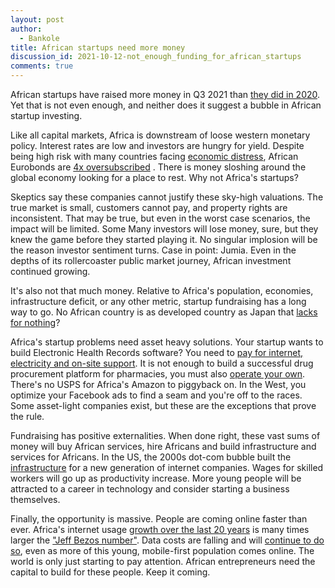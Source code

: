 ```yaml
---
layout: post
author:
  - Bankole
title: African startups need more money
discussion_id: 2021-10-12-not_enough_funding_for_african_startups
comments: true
---
```


African startups have raised more money in Q3 2021 than [they did in
2020]("https://thebigdeal.substack.com/p/q3-2021-2020#:~:text=The%20amount%20raised%20in%20Q3%202021%20is%20equivalent%20to%20the%20full%20amount%20raised%20in%202020.").
Yet that is not even enough, and neither does it suggest a bubble in African
startup investing.

Like all capital markets, Africa is downstream of loose western monetary policy.
Interest rates are low and investors are hungry for yield. Despite being high
risk with many countries facing [economic
distress]("https://economic-research.bnpparibas.com/Views/DisplayPublication.aspx?type=document&IdPdf=41794"),
African Eurobonds are [4x
oversubscribed]("https://pmnewsnigeria.com/2021/09/22/foreign-investors-rush-nigerias-eurobond-oversubscribe-four-times/") .
There is money sloshing around the global economy looking for a place to rest.
Why not Africa's startups?

Skeptics say these companies cannot justify these sky-high valuations. The true
market is small, customers cannot pay, and property rights are inconsistent.
That may be true, but even in the worst case scenarios, the impact will be
limited. Some Many investors will lose money, sure, but they knew the game
before they started playing it. No singular implosion will be the reason
investor sentiment turns. Case in point: Jumia. Even in the depths of its
rollercoaster public market journey, African investment continued growing.

It's also not that much money. Relative to Africa's population, economies,
infrastructure deficit, or any other metric, startup fundraising has a long way
to go. No African country is as developed country as Japan that [lacks for
nothing]("https://www.theatlantic.com/business/archive/2010/12/the-surprising-wealth-and-success-of-japan/67302/")?

Africa's startup problems need asset heavy solutions. Your startup wants to
build Electronic Health Records software? You need to [pay for internet,
electricity and on-site support](#). It is not enough to build a successful
drug procurement platform for pharmacies, you must also [operate your own](https://qz.com/africa/1582487/ghanas-mpharma-buys-kenya-pharmacy-haltons/).
There's no USPS for Africa's Amazon to piggyback on. In the West, you optimize
your Facebook ads to find a seam and you're off to the races. Some asset-light
companies exist, but these are the exceptions that prove the rule.

Fundraising has positive externalities. When done right, these vast sums of
money will buy African services, hire Africans and build infrastructure and
services for Africans. In the US, the 2000s dot-com bubble built
the [infrastructure]("https://ideas.ted.com/an-eye-opening-look-at-the-dot-com-bubble-of-2000-and-how-it-shapes-our-lives-today/") for
a new generation of internet companies. Wages for skilled workers will go up as
productivity increase. More young people will be attracted to a career in
technology and consider starting a business themselves.

Finally, the opportunity is massive. People are coming online faster than ever.
Africa's internet usage [growth over the last 20
years]("https://www.internetworldstats.com/stats1.htm#:~:text=43.0%20%25-,12%2C975%20%25,-255%2C412%2C900") is
many times larger the ["Jeff Bezos
number"]("https://samir-s.medium.com/how-one-statistic-inspired-jeff-bezos-to-start-amazon-41ef79690543").
Data costs are falling and will [continue to do
so]("https://www.fiercetelecom.com/telecom/google-facebook-tackle-new-subsea-cable-routes-asia-africa"),
even as more of this young, mobile-first population comes online. The world is
only just starting to pay attention. African entrepreneurs need the capital to
build for these people. Keep it coming.
